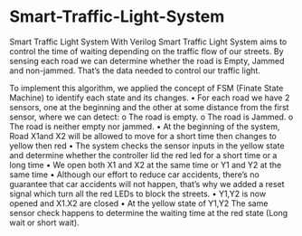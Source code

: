 # Smart-Traffic-Light-System
Smart Traffic Light System With Verilog
Smart Traffic Light System aims to control the time of waiting depending on the traffic flow of our streets. By sensing each road we can determine whether the road is Empty, Jammed and non-jammed. That’s the data needed to control our traffic light.

To implement this algorithm, we applied the concept of FSM 
(Finate State Machine) to identify each state and its changes. 
• For each road we have 2 sensors, one at the 
beginning and the other at some distance from the 
first sensor, where we can detect: 
o The road is empty. 
o The road is Jammed. 
o The road is neither empty nor jammed. 
• At the beginning of the system, Road X1and X2 will be 
allowed to move for a short time then changes to 
yellow then red 
• The system checks the sensor inputs in the yellow state and 
determine whether the controller lid the red led for a short time or a long time 
• We open both X1 and X2 at the same time or Y1 and Y2 at the same time 
• Although our effort to reduce car accidents, there’s no guarantee that car accidents will not 
happen, that’s why we added a reset signal which turn all the red LEDs to block the streets. 
• Y1,Y2 is now opened and X1.X2 are closed 
• At the yellow state of Y1,Y2 The same sensor check happens to determine the waiting time 
at the red state (Long wait or short wait). 
